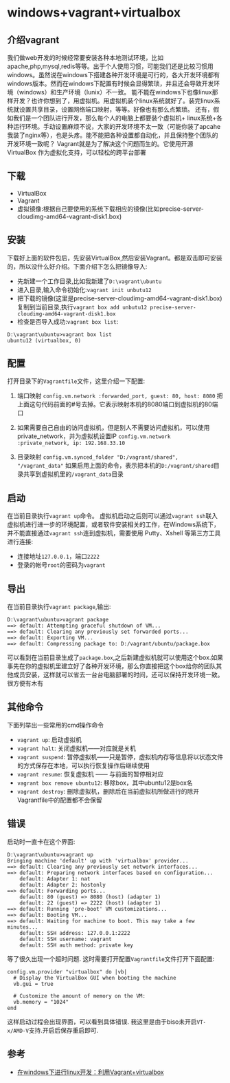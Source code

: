 # windows+vagrant+virtualbox

## 介绍vagrant

我们做web开发的时候经常要安装各种本地测试环境，比如apache,php,mysql,redis等等。出于个人使用习惯，可能我们还是比较习惯用windows。虽然说在windows下搭建各种开发环境是可行的，各大开发环境都有windows版本。然而在windows下配置有时候会显得繁琐，并且还会导致开发环境（windows）和生产环境（lunix）不一致。
能不能在windows下也像linux那样开发？也许你想到了，用虚拟机。用虚拟机装个linux系统就好了。装完linux系统就设置共享目录，设置网络端口映射，等等。好像也有那么点繁琐。
还有，假如我们是一个团队进行开发，那么每个人的电脑上都要装个虚拟机+ linux系统+各种运行环境。手动设置麻烦不说，大家的开发环境不太一致（可能你装了apcahe我装了nginx等），也是头疼。能不能把各种设置都自动化，并且保持整个团队的开发环境一致呢？
Vagrant就是为了解决这个问题而生的。它使用开源 VirtualBox 作为虚拟化支持，可以轻松的跨平台部署

## 下载
- VirtualBox
- Vagrant
- 虚拟镜像:根据自己要使用的系统下载相应的镜像(比如precise-server-cloudimg-amd64-vagrant-disk1.box)

## 安装
下载好上面的软件包后，先安装VirtualBox,然后安装Vagrant。都是双击即可安装的，所以没什么好介绍。下面介绍下怎么把镜像导入:
- 先新建一个工作目录,比如我新建了```D:\vagrant\ubuntu```
- 进入目录,输入命令初始化:```vagrant init unbutu12```
- 把下载的镜像(这里是precise-server-cloudimg-amd64-vagrant-disk1.box)复制到当前目录,执行```vagrant box add unbutu12 precise-server-cloudimg-amd64-vagrant-disk1.box```
- 检查是否导入成功:```vagrant box list```:
```
D:\vagrant\ubuntu>vagrant box list
ubuntu12 (virtualbox, 0)
```

## 配置
打开目录下的```Vagrantfile```文件，这里介绍一下配置:

1. 端口映射
   ```config.vm.network :forwarded_port, guest: 80, host: 8080```
   把上面这句代码前面的#号去掉。它表示映射本机的8080端口到虚拟机的80端口

2. 如果需要自己自由的访问虚拟机，但是别人不需要访问虚拟机，可以使用private_network，并为虚拟机设置IP
   ```config.vm.network :private_network, ip: 192.168.33.10```

3. 目录映射
   ```config.vm.synced_folder "D:/vagrant/shared", "/vagrant_data"```
   如果启用上面的命令，表示把本机的```D:/vagrant/shared```目录共享到虚拟机里的```/vagrant_data```目录

## 启动
在当前目录执行```vagrant up```命令。
虚拟机启动之后则可以通过```vagrant ssh```联入虚拟机进行进一步的环境配置，或者软件安装相关的工作，在Windows系统下，并不能直接通过```vagrant ssh```连到虚拟机，需要使用 Putty、Xshell 等第三方工具进行连接:
- 连接地址```127.0.0.1```，端口```2222```
- 登录的帐号```root```的密码为```vagrant```

## 导出
在当前目录执行```vagrant package```,输出:
```
D:\vagrant\ubuntu>vagrant package
==> default: Attempting graceful shutdown of VM...
==> default: Clearing any previously set forwarded ports...
==> default: Exporting VM...
==> default: Compressing package to: D:/vagrant/ubuntu/package.box
```
可以看到在当前目录生成了```package.box```,之后新建虚拟机就可以使用这个box.如果事先在你的虚拟机里建立好了各种开发环境，那么你直接把这个box给你的团队其他成员安装，这样就可以省去一台台电脑部署的时间，还可以保持开发环境一致。很方便有木有


## 其他命令
下面列举出一些常用的cmd操作命令
- ```vagrant up```: 启动虚拟机
- ```vagrant halt```: 关闭虚拟机——对应就是关机
- ```vagrant suspend```: 暂停虚拟机——只是暂停，虚拟机内存等信息将以状态文件的方式保存在本地，可以执行恢复操作后继续使用
- ```vagrant resume```: 恢复虚拟机 —— 与前面的暂停相对应
- ```vagrant box remove ubuntu12```: 移除box，其中ubuntu12是box名
- ```vagrant destroy```: 删除虚拟机，删除后在当前虚拟机所做进行的除开Vagrantfile中的配置都不会保留

## 错误
启动时一直卡在这个界面:
```
D:\vagrant\ubuntu>vagrant up
Bringing machine 'default' up with 'virtualbox' provider...
==> default: Clearing any previously set network interfaces...
==> default: Preparing network interfaces based on configuration...
    default: Adapter 1: nat
    default: Adapter 2: hostonly
==> default: Forwarding ports...
    default: 80 (guest) => 8080 (host) (adapter 1)
    default: 22 (guest) => 2222 (host) (adapter 1)
==> default: Running 'pre-boot' VM customizations...
==> default: Booting VM...
==> default: Waiting for machine to boot. This may take a few minutes...
    default: SSH address: 127.0.0.1:2222
    default: SSH username: vagrant
    default: SSH auth method: private key
```
等了很久出现一个超时问题. 这时需要打开配置```Vagrantfile```文件打开下面配置:
```
config.vm.provider "virtualbox" do |vb|
  # Display the VirtualBox GUI when booting the machine
  vb.gui = true

  # Customize the amount of memory on the VM:
  vb.memory = "1024"
end
```
这样启动过程会出现界面，可以看到具体错误. 我这里是由于biso未开启```VT-x/AMD-V```支持.开启后保存重启即可.


## 参考
- [在windows下进行linux开发：利用Vagrant+virtualbox](http://blog.star7th.com/2015/06/1538.html)
